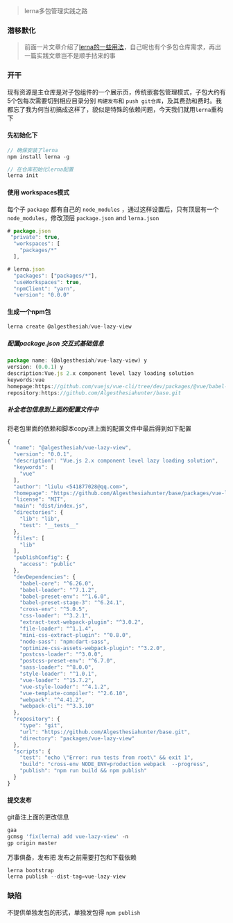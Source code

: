 > lerna多包管理实践之路

### 潜移默化

> 前面一片文章介绍了[lerna的一些用法](https://algesthesiahunter.top/articles/5f47d6f6fb6bb6f5fb8fb5df)，自己呢也有个多包仓库需求，再出一篇实践文章岂不是顺手拈来的事

### 开干

现有资源是主仓库是对子包组件的一个展示页，传统嵌套包管理模式，子包大约有5个包每次需要切到相应目录分别 `构建发布`和 `push git仓库`，及其费劲和费时。我都忘了我为何当初搞成这样了，貌似是特殊的依赖问题，今天我们就用`lerna`重构下

#### 先初始化下

``` js
// 确保安装了lerna
npm install lerna -g

// 在仓库初始化lerna配置
lerna init
```

#### 使用 workspaces模式

每个子 `package` 都有自己的 `node_modules` ，通过这样设置后，只有顶层有一个 `node_modules`，修改顶层 `package.json` and `lerna.json`

``` js
# package.json
 "private": true,
  "workspaces": [
    "packages/*"
  ],

# lerna.json
  "packages": ["packages/*"],
  "useWorkspaces": true,
  "npmClient": "yarn",
  "version": "0.0.0"
```

#### 生成一个npm包

``` js
lerna create @algesthesiah/vue-lazy-view

```

##### 配置package.json 交互式基础信息

``` js
package name: (@algesthesiah/vue-lazy-view) y
version: (0.0.1) y
description:Vue.js 2.x component level lazy loading solution
keywords:vue
homepage:https://github.com/vuejs/vue-cli/tree/dev/packages/@vue/babel-preset-app#readme
repository:https://github.com/Algesthesiahunter/base.git
```

##### 补全老包信息到上面的配置文件中

将老包里面的依赖和脚本copy进上面的配置文件中最后得到如下配置

``` js
{
  "name": "@algesthesiah/vue-lazy-view",
  "version": "0.0.1",
  "description": "Vue.js 2.x component level lazy loading solution",
  "keywords": [
    "vue"
  ],
  "author": "liulu <541877028@qq.com>",
  "homepage": "https://github.com/Algesthesiahunter/base/packages/vue-lazy-view#readme",
  "license": "MIT",
  "main": "dist/index.js",
  "directories": {
    "lib": "lib",
    "test": "__tests__"
  },
  "files": [
    "lib"
  ],
  "publishConfig": {
    "access": "public"
  },
  "devDependencies": {
    "babel-core": "^6.26.0",
    "babel-loader": "^7.1.2",
    "babel-preset-env": "^1.6.0",
    "babel-preset-stage-3": "^6.24.1",
    "cross-env": "^5.0.5",
    "css-loader": "^3.2.1",
    "extract-text-webpack-plugin": "^3.0.2",
    "file-loader": "^1.1.4",
    "mini-css-extract-plugin": "^0.8.0",
    "node-sass": "npm:dart-sass",
    "optimize-css-assets-webpack-plugin": "^3.2.0",
    "postcss-loader": "^3.0.0",
    "postcss-preset-env": "^6.7.0",
    "sass-loader": "^8.0.0",
    "style-loader": "^1.0.1",
    "vue-loader": "^15.7.2",
    "vue-style-loader": "^4.1.2",
    "vue-template-compiler": "^2.6.10",
    "webpack": "^4.41.2",
    "webpack-cli": "^3.3.10"
  },
  "repository": {
    "type": "git",
    "url": "https://github.com/Algesthesiahunter/base.git",
    "directory": "packages/vue-lazy-view"
  },
  "scripts": {
    "test": "echo \"Error: run tests from root\" && exit 1",
    "build": "cross-env NODE_ENV=production webpack  --progress",
    "publish": "npm run build && npm publish"
  }
}
```

#### 提交发布

git备注上面的更改信息

``` js
gaa
gcmsg 'fix(lerna) add vue-lazy-view' -n
gp origin master
```

万事俱备，发布把
发布之前需要打包和下载依赖

``` js
lerna bootstrap
lerna publish --dist-tag=vue-lazy-view
```

### 缺陷

不提供单独发包的形式，单独发包得 `npm publish`